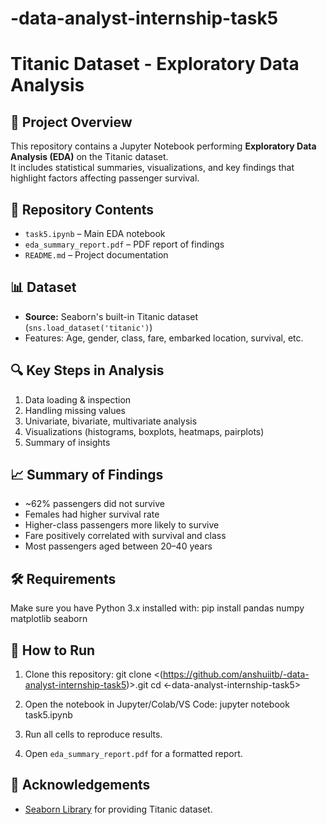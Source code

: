 # -data-analyst-internship-task5
# Titanic Dataset - Exploratory Data Analysis

## 📌 Project Overview
This repository contains a Jupyter Notebook performing **Exploratory Data Analysis (EDA)** on the Titanic dataset.  
It includes statistical summaries, visualizations, and key findings that highlight factors affecting passenger survival.

## 📂 Repository Contents
- `task5.ipynb` – Main EDA notebook
- `eda_summary_report.pdf` – PDF report of findings
- `README.md` – Project documentation

## 📊 Dataset
- **Source:** Seaborn's built-in Titanic dataset (`sns.load_dataset('titanic')`)
- Features: Age, gender, class, fare, embarked location, survival, etc.

## 🔍 Key Steps in Analysis
1. Data loading & inspection
2. Handling missing values
3. Univariate, bivariate, multivariate analysis
4. Visualizations (histograms, boxplots, heatmaps, pairplots)
5. Summary of insights

## 📈 Summary of Findings
- ~62% passengers did not survive
- Females had higher survival rate
- Higher-class passengers more likely to survive
- Fare positively correlated with survival and class
- Most passengers aged between 20–40 years

## 🛠 Requirements
Make sure you have Python 3.x installed with:
  pip install pandas numpy matplotlib seaborn



## 🚀 How to Run
1. Clone this repository:
git clone <(https://github.com/anshuiitb/-data-analyst-internship-task5)>.git
cd <-data-analyst-internship-task5>

2. Open the notebook in Jupyter/Colab/VS Code:
jupyter notebook task5.ipynb

3. Run all cells to reproduce results.
4. Open `eda_summary_report.pdf` for a formatted report.

## 🙌 Acknowledgements
- [Seaborn Library](https://seaborn.pydata.org/) for providing Titanic dataset.
